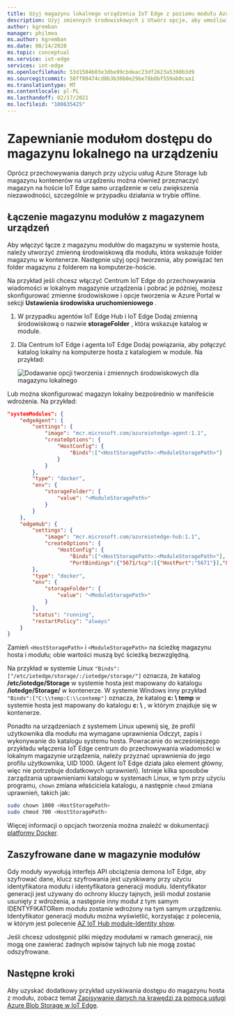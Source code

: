```yaml
---
title: Użyj magazynu lokalnego urządzenia IoT Edge z poziomu modułu Azure IoT Edge | Microsoft Docs
description: Użyj zmiennych środowiskowych i Utwórz opcje, aby umożliwić dostęp modułu do magazynu lokalnego IoT Edge urządzenia.
author: kgremban
manager: philmea
ms.author: kgremban
ms.date: 08/14/2020
ms.topic: conceptual
ms.service: iot-edge
services: iot-edge
ms.openlocfilehash: 53d1504b03e3dbe99cbdeac23df2623a5390b3d9
ms.sourcegitcommit: 58ff80474cd8b3b30b0e29be78b8bf559ab0caa1
ms.translationtype: MT
ms.contentlocale: pl-PL
ms.lasthandoff: 02/17/2021
ms.locfileid: "100635425"
---
```

# <a name="give-modules-access-to-a-devices-local-storage"></a>Zapewnianie modułom dostępu do magazynu lokalnego na urządzeniu

Oprócz przechowywania danych przy użyciu usług Azure Storage lub magazynu kontenerów na urządzeniu można również przeznaczyć magazyn na hoście IoT Edge samo urządzenie w celu zwiększenia niezawodności, szczególnie w przypadku działania w trybie offline.

## <a name="link-module-storage-to-device-storage"></a>Łączenie magazynu modułów z magazynem urządzeń

Aby włączyć łącze z magazynu modułów do magazynu w systemie hosta, należy utworzyć zmienną środowiskową dla modułu, która wskazuje folder magazynu w kontenerze. Następnie użyj opcji tworzenia, aby powiązać ten folder magazynu z folderem na komputerze-hoście.

Na przykład jeśli chcesz włączyć Centrum IoT Edge do przechowywania wiadomości w lokalnym magazynie urządzenia i pobrać je później, możesz skonfigurować zmienne środowiskowe i opcje tworzenia w Azure Portal w sekcji **Ustawienia środowiska uruchomieniowego** .

1. W przypadku agentów IoT Edge Hub i IoT Edge Dodaj zmienną środowiskową o nazwie **storageFolder** , która wskazuje katalog w module.
1. Dla Centrum IoT Edge i agenta IoT Edge Dodaj powiązania, aby połączyć katalog lokalny na komputerze hosta z katalogiem w module. Na przykład:

   ![Dodawanie opcji tworzenia i zmiennych środowiskowych dla magazynu lokalnego](./media/how-to-access-host-storage-from-module/offline-storage.png)

Lub można skonfigurować magazyn lokalny bezpośrednio w manifeście wdrożenia. Na przykład:

```json
"systemModules": {
    "edgeAgent": {
        "settings": {
            "image": "mcr.microsoft.com/azureiotedge-agent:1.1",
            "createOptions": {
                "HostConfig": {
                    "Binds":["<HostStoragePath>:<ModuleStoragePath>"]
                }
            }
        },
        "type": "docker",
        "env": {
            "storageFolder": {
                "value": "<ModuleStoragePath>"
            }
        }
    },
    "edgeHub": {
        "settings": {
            "image": "mcr.microsoft.com/azureiotedge-hub:1.1",
            "createOptions": {
                "HostConfig": {
                    "Binds":["<HostStoragePath>:<ModuleStoragePath>"],
                    "PortBindings":{"5671/tcp":[{"HostPort":"5671"}],"8883/tcp":[{"HostPort":"8883"}],"443/tcp":[{"HostPort":"443"}]}}}
        },
        "type": "docker",
        "env": {
            "storageFolder": {
                "value": "<ModuleStoragePath>"
            }
        },
        "status": "running",
        "restartPolicy": "always"
    }
}
```

Zamień `<HostStoragePath>` i `<ModuleStoragePath>` na ścieżkę magazynu hosta i modułu; obie wartości muszą być ścieżką bezwzględną.

Na przykład w systemie Linux `"Binds":["/etc/iotedge/storage/:/iotedge/storage/"]` oznacza, że katalog **/etc/iotedge/Storage** w systemie hosta jest mapowany do katalogu **/iotedge/Storage/** w kontenerze. W systemie Windows inny przykład `"Binds":["C:\\temp:C:\\contemp"]` oznacza, że katalog **c: \\ temp** w systemie hosta jest mapowany do katalogu **c: \\** , w którym znajduje się w kontenerze.

Ponadto na urządzeniach z systemem Linux upewnij się, że profil użytkownika dla modułu ma wymagane uprawnienia Odczyt, zapis i wykonywanie do katalogu systemu hosta. Powracanie do wcześniejszego przykładu włączenia IoT Edge centrum do przechowywania wiadomości w lokalnym magazynie urządzenia, należy przyznać uprawnienia do jego profilu użytkownika, UID 1000. (Agent IoT Edge działa jako element główny, więc nie potrzebuje dodatkowych uprawnień). Istnieje kilka sposobów zarządzania uprawnieniami katalogu w systemach Linux, w tym przy użyciu programu, `chown` zmiana właściciela katalogu, a następnie `chmod` zmiana uprawnień, takich jak:

```bash
sudo chown 1000 <HostStoragePath>
sudo chmod 700 <HostStoragePath>
```

Więcej informacji o opcjach tworzenia można znaleźć w dokumentacji [platformy Docker](https://docs.docker.com/engine/api/v1.32/#operation/ContainerCreate).

## <a name="encrypted-data-in-module-storage"></a>Zaszyfrowane dane w magazynie modułów

Gdy moduły wywołują interfejs API obciążenia demona IoT Edge, aby szyfrować dane, klucz szyfrowania jest uzyskiwany przy użyciu identyfikatora modułu i identyfikatora generacji modułu. Identyfikator generacji jest używany do ochrony kluczy tajnych, jeśli moduł zostanie usunięty z wdrożenia, a następnie inny moduł z tym samym IDENTYFIKATORem modułu zostanie wdrożony na tym samym urządzeniu. Identyfikator generacji modułu można wyświetlić, korzystając z polecenia, w którym jest polecenie [AZ IoT Hub module-Identity show](/cli/azure/ext/azure-iot/iot/hub/module-identity).

Jeśli chcesz udostępnić pliki między modułami w ramach generacji, nie mogą one zawierać żadnych wpisów tajnych lub nie mogą zostać odszyfrowane.

## <a name="next-steps"></a>Następne kroki

Aby uzyskać dodatkowy przykład uzyskiwania dostępu do magazynu hosta z modułu, zobacz temat [Zapisywanie danych na krawędzi za pomocą usługi Azure Blob Storage w IoT Edge](how-to-store-data-blob.md).
